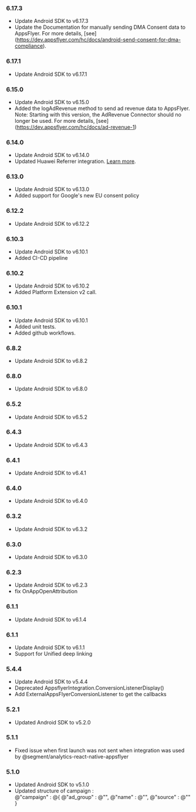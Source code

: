 ### 6.17.3
* Update Android SDK to v6.17.3
* Update the Documentation for manually sending DMA Consent data to AppsFlyer. For more details, [see] (https://dev.appsflyer.com/hc/docs/android-send-consent-for-dma-compliance).

### 6.17.1
* Update Android SDK to v6.17.1

### 6.15.0
* Update Android SDK to v6.15.0
* Added the logAdRevenue method to send ad revenue data to AppsFlyer. Note: Starting with this version, the AdRevenue Connector should no longer be used. For more details, [see] (https://dev.appsflyer.com/hc/docs/ad-revenue-1)

### 6.14.0
* Update Android SDK to v6.14.0
* Updated Huawei Referrer integration. [Learn more](https://dev.appsflyer.com/hc/docs/install-android-sdk#huawei-install-referrer).

### 6.13.0
* Update Android SDK to v6.13.0
* Added support for Google's new EU consent policy

### 6.12.2
* Update Android SDK to v6.12.2

### 6.10.3
* Update Android SDK to v6.10.1
* Added CI-CD pipeline

### 6.10.2
* Update Android SDK to v6.10.2
* Added Platform Extension v2 call. 

### 6.10.1
* Update Android SDK to v6.10.1
* Added unit tests.
* Added github workflows. 

### 6.8.2
* Update Android SDK to v6.8.2

### 6.8.0
* Update Android SDK to v6.8.0

### 6.5.2
* Update Android SDK to v6.5.2

### 6.4.3
* Update Android SDK to v6.4.3

### 6.4.1
* Update Android SDK to v6.4.1

### 6.4.0
* Update Android SDK to v6.4.0

### 6.3.2
* Update Android SDK to v6.3.2

### 6.3.0
* Update Android SDK to v6.3.0

### 6.2.3
* Update Android SDK to v6.2.3
* fix OnAppOpenAttribution

### 6.1.1
* Update Android SDK to v6.1.4

### 6.1.1
* Update Android SDK to v6.1.1
* Support for Unified deep linking

### 5.4.4
* Update Android SDK to v5.4.4
* Deprecated AppsflyerIntegration.ConversionListenerDisplay()
* Add ExternalAppsFlyerConversionListener to get the callbacks

### 5.2.1
* Updated Android SDK to v5.2.0

### 5.1.1
*  Fixed issue when first launch was not sent when integration was used by @segment/analytics-react-native-appsflyer

### 5.1.0
* Updated Android SDK to v5.1.0
* Updated structure of campaign :     
    @"campaign" : @{
            @"ad_group" : @"",
            @"name" : @"",
            @"source" : @""
        }
